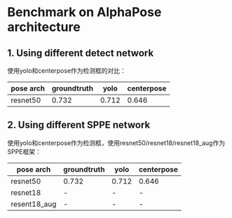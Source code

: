 # Benchmark on AlphaPose architecture

## 1. Using different detect network

使用yolo和centerpose作为检测框的对比：

pose arch | groundtruth | yolo | centerpose
---|---|---|---
resnet50 | 0.732 | 0.712 | 0.646

## 2. Using different SPPE network

使用yolo和centerpose作为检测框，使用resnet50/resnet18/resnet18_aug作为SPPE框架：

pose arch | groundtruth | yolo | centerpose
---|---|---|---
resnet50 | 0.732 | 0.712 | 0.646
resnet18 | - | - | - 
resent18_aug | - | - | -


